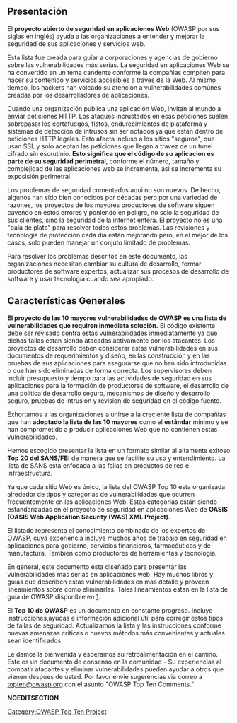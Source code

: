 ## Presentación

El **proyecto abierto de seguridad en aplicaciones Web** (OWASP por sus
siglas en inglés) ayuda a las organizaciones a entender y mejorar la
seguridad de sus aplicaciones y servicios web.

Esta lista fue creada para guíar a corporaciones y agencias de gobierno
sobre las vulnerabilidades más serias. La seguridad en aplicaciones Web
se ha convertido en un tema candente conforme la compañias compiten para
hacer su contenido y servicios accesibles a traves de la Web. Al mismo
tiempo, los hackers han volcado su atencion a vulnerabilidades comúnes
creadas por los desarrolladores de aplicaciones.

Cuando una organización publica una aplicación Web, invitan al mundo a
enviar peticiones HTTP. Los ataques incrustados en esas peticiones
suelen sobrepasar los cortafuegos, fistos, endurecimientos de plataforma
y sistemas de detección de intrusos sin ser notados ya que estan dentro
de peticiones HTTP legales. Esto afecta incluso a los sitios "seguros",
que usan SSL y solo aceptan las peticiones que llegan a travez de un
tunel cifrado sin escrutinio. **Esto significa que el código de su
aplicacion es parte de su seguridad perimetral**, conforme el número,
tamaño y complejidad de las aplicaciones web se incrementa, asi se
incrementa su exposisión perimetral.

Los problemas de seguridad comentados aqui no son nuevos. De hecho,
algunos han sido bien conocidos por décadas pero por una variedad de
razones, los proyectos de los mayores productores de software siguen
cayendo en estos errores y poniendo en peligro, no solo la seguridad de
sus clientes, sino la seguridad de la internet entera. El proyecto no es
una "bala de plata" para resolver todos estos problemas. Las revisiones
y tecnología de protección cada día están mejorando pero, en el mejor de
los casos, solo pueden manejar un conjuto limitado de problemas.

Para resolver los problemas descritos en este documento, las
organizaciones necesitan cambiar su cultura de desarrollo, formar
productores de software expertos, actualizar sus procesos de desarrollo
de software y usar tecnología cuando sea apropiado.

## Características Generales

**El proyecto de las 10 mayores vulnerabilidades de OWASP es una lista
de vulnerabilidades que requiren inmediata solución.** El código
existente debe ser revisado contra estas vulnerabilidades inmediatamente
ya que dichas fallas estan siendo atacadas activamente por los
atacantes. Los proyectos de desarrollo deben considerar estas
vulnerabilidades en sus documentos de requerimientos y diseño, en las
construcción y en las pruebas de sus aplicaciones para asegurarse que no
han sido introducidas o que han sido eliminadas de forma correcta. Los
supervisores deben incluir presupuesto y tiempo para las actividades de
seguridad en sus aplicaciones para la formación de productores de
software, el desarrollo de una politica de desarrollo seguro, mecanismos
de diseño y desarrollo seguro, pruebas de intrusion y revision de
seguridad en el código fuente.

Exhortamos a las organizaciones a unirse a la creciente lista de
compañias que han **adoptado la lista de las 10 mayores** como el
**estándar** mínimo y se han comprometido a producir aplicaciones Web
que no contienen estas vulnerabilidades.

Hemos escogido presentar la lista en un formato similar al altamente
exitoso **Top 20 del SANS/FBI** de manera que se facilite su uso y
entendimiento. La lista de SANS esta enfocada a las fallas en productos
de red e infraestructura.

Ya que cada sitio Web es único, la lista del OWASP Top 10 esta
organizada alrededor de tipos y categorias de vulnerabilidades que
ocurren frecuentemente en las aplicaciones Web. Estas categorias están
siendo estandarizadas en el proyecto de seguridad en aplicaciones Web de
**OASIS (OASIS Web Application Security (WAS) XML Project)**.

El listado representa el conocimiento combinado de los expertos de
OWASP, cuya experiencia incluye muchos años de trabajo en seguridad en
aplicaciones para gobierno, servicios financieros, farmacéuticos y de
manufactura. Tambien como productores de herramientas y tecnología.

En general, este documento esta diseñado para presentar las
vulnerabilidades mas serias en aplicaciones web. Hay muchos libros y
guías que describen estas vulnerabilidades en mas detalle y proveen
lineamientos sobre como eliminarlas. Tales lineamientos estan en la
lista de guía de OWASP disponible en [1](http://www.owasp.org).

El **Top 10 de OWASP** es un documento en constante progreso. Incluye
instrucciones,ayudas e información adicional útil para corregir estos
tipos de fallas de seguridad. Actualizamos la lista y las instrucciones
conforme nuevas amenazas críticas o nuevos métodos más convenientes y
actuales sean identificados.

Le damos la bienvenida y esperamos su retroalimentación en el camino.
Este es un documento de consenso en la comunidad - Su experiencias al
combatir atacantes y eliminar vulnerabilidades pueden ayudar a otros que
vienen despues de usted. Por favor envie sugerencias via correo a
topten@owasp.org con el asunto "OWASP Top Ten Comments.”

__NOEDITSECTION__

[Category:OWASP Top Ten
Project](Category:OWASP_Top_Ten_Project "wikilink")